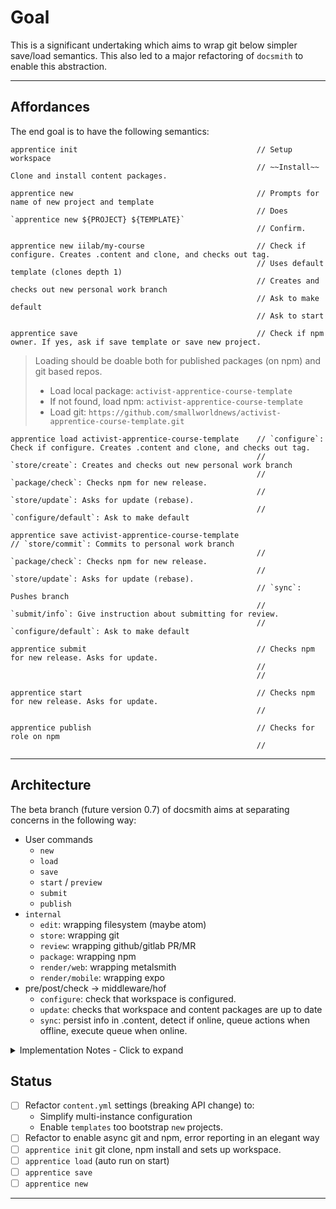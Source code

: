 # Goal

This is a significant undertaking which aims to wrap git below simpler save/load semantics. This also led to a major refactoring of `docsmith` to enable this abstraction.

---

## Affordances

The end goal is to have the following semantics:

```
apprentice init                                        // Setup workspace
                                                       // ~~Install~~ Clone and install content packages.

apprentice new                                         // Prompts for name of new project and template
                                                       // Does `apprentice new ${PROJECT} ${TEMPLATE}`
                                                       // Confirm.

apprentice new iilab/my-course                         // Check if configure. Creates .content and clone, and checks out tag.
                                                       // Uses default template (clones depth 1)
                                                       // Creates and checks out new personal work branch
                                                       // Ask to make default
                                                       // Ask to start

apprentice save                                        // Check if npm owner. If yes, ask if save template or save new project.

```

> Loading should be doable both for published packages (on npm) and git based repos.
>   - Load local package: `activist-apprentice-course-template`
>   - If not found, load npm: `activist-apprentice-course-template`
>   - Load git: `https://github.com/smallworldnews/activist-apprentice-course-template.git`

```
apprentice load activist-apprentice-course-template    // `configure`: Check if configure. Creates .content and clone, and checks out tag.
                                                       // `store/create`: Creates and checks out new personal work branch
                                                       // `package/check`: Checks npm for new release.
                                                       // `store/update`: Asks for update (rebase).
                                                       // `configure/default`: Ask to make default

apprentice save activist-apprentice-course-template                  // `store/commit`: Commits to personal work branch
                                                       // `package/check`: Checks npm for new release.
                                                       // `store/update`: Asks for update (rebase).
                                                       // `sync`: Pushes branch
                                                       // `submit/info`: Give instruction about submitting for review.
                                                       // `configure/default`: Ask to make default

apprentice submit                                      // Checks npm for new release. Asks for update.
                                                       //
                                                       //

apprentice start                                       // Checks npm for new release. Asks for update.
                                                       //

apprentice publish                                     // Checks for role on npm
                                                       //                                         
```

---

## Architecture

The beta branch (future version 0.7) of docsmith aims at separating concerns in the following way:

 - User commands
   - `new`
   - `load`
   - `save`
   - `start` / `preview`
   - `submit`
   - `publish`
 - `internal`
   - `edit`: wrapping filesystem (maybe atom)
   - `store`: wrapping git
   - `review`: wrapping github/gitlab PR/MR
   - `package`: wrapping npm
   - `render/web`: wrapping metalsmith
   - `render/mobile`: wrapping expo
 - pre/post/check -> middleware/hof
   - `configure`: check that workspace is configured.
   - `update`: checks that workspace and content packages are up to date
   - `sync`: persist info in .content, detect if online, queue actions when offline, execute queue when online.

<details>
  <summary>Implementation Notes - Click to expand</summary>
<pre><code>
Maybe separate concerns between:
 - `interface`
   - `new`
   - `load`
   - `save`
   - `start` / `preview`
   - `submit`
   - `publish`
 - `internal`
   - `edit`: wrapping filesystem (maybe atom)
   - `store`: wrapping git
   - `review`: wrapping github/gitlab PR/MR
   - `package`: wrapping npm
   - `render/web`: wrapping metalsmith
   - `render/mobile`: wrapping expo
 - pre/post/check -> middleware/hof
   - `configure`: check that workspace is configured. `load`/
   - `update`: checks that workspace and content packages are up to date
   - `sync`: persist info in .content, detect if online, queue actions when offline, execute queue when online.

#### configure

Default to creating global ~/.content and link it to current workspace. (Using this as a workspace detection feature).
Register workspace in `.content/content.yml` file.
Allow multi configuration (for development, isolation) by reading the relative `.content` folder.

#### Testing

What should be a testing strategy to make the git wrapping more robust? It feels that at some point the git wrapping should go in its own module.
  - I should probably have fixtures both for:
    - The git layer. As bare repos?
      - I should be able to use nodegit to make the repo fixtures declarative.
    - The github/gitlab layer. As API mocks?

  - Check corner cases:
    - force pushes (allow in branches but fail with instructions on master)
    - tag mutation (warn?)

#### Overall

Workspace is for content folder access and manipulation.
`.content` should have the git checkout instead of the module. ~~Possibly there could be a read only mode where we use the module. (let's not to keep things simple)~~

Assumptions:
 - Gitlab? Github?
 - Personal forks are not shared. (so rebase to main repo are ok)

init should:
 - check for existing access to git user info.
   - if not, display instructions.
 - check for existing user fork for content packages.
   - if not, display instructions and URL to create fork.
 - clone the fork (declared in the content.yml of the CLI tool).
   - Checkout tag (i.e. published version), not master.

start/update should check for changes and:
 - no changes: `git pull`
 - check changes on startup.
   - fetch master and tags, new tag?
     - if new tag, try to rebase new tag onto auto-save branch.
       - deal with conflicts.
       - if succeed create new autosave branch with new tag version?
     - if new commits on master, try to fast forward master onto auto-save branch

 - auto-save
   - `metalsmith-contentascode-autosave`
     - Auto-commit can be annoying because of lack of messages and control over granularity. (squashing on save should address this)
     - Editor auto-saving in the editor should be enabled. (i.e. autofile save, irrespective of auto-commit)
     - Auto-commit in a personal autosave branch and push on exit (and/or every 5 minutes) might be a good safety feature.
     - Then squashing auto-commits from the autosave branch
     - save to branch (v0.x.x-auto-y)

Autosave branch switches from a named-branch:
 - When new "save as" to new named branch
 - After load of other named branch or of version tag.

When is increment useful? When reloading tag and starting to work which avoids loosing autosaves from previous session. So increment should occur on "save as" and "load".

Model:
 - Current tag. (tip of minor release? what about when merge is happening?)
 - Current autosave branch (v0.x.x-auto-y or v0.x.x-named-save-y).

#### No fork.

 - init/update:
   - check if new tags:
     - If yes, then this is a major/minor update.
   - check if release branch has advanced. (Can we avoid this on the first version?)
     - If yes, then this is a patch update.
   - If both, then do only major/minor update, but if it fails try patch update.
   - If major/minor update (from v0.a to v0.b):
     - Double check with the user what the current local version is. Show all autosave branches? only the most recent? only the "current" one?
     - Create new incremented local version from current local version (v0-a-my-save-321) with new version as base branch name using tag name conversion convention (v0-b-my-save-322)
     - Rebase new release branch (upstream v0-b) onto renamed current local version (v0-b-my-save-322)
     - Deal with conflicts
     - Switch to updated (rebased, renamed, incremented) v0-b-my-save-321
   - If patch update (from v0.a.x to v0.a.y)
     - Double check with the user what the current local version is. Show all autosave branches? only the most recent? only the "current" one?
     - Create new incremented local version from current local version (v0-a-my-save-321) i.e. (v0-a-my-save-322)
     - Rebase fetched current release branch (upstream v0-a) onto current local version (v0-a-my-save-322)
     - Deal with conflicts
     - Switch to updated (rebased, incremented) v0-a-my-save-322

  - save:
    - Best UI would be to trigger this from an atom pane web preview, a browser based web preview. (display number of changes in badge on "Save" button). Save would then open the Git tab and focus on the commit message box in Atom. Or, the web preview would open a message box, and confirming would send a payload via websocket to a metalsmith plugin.
    - ??? fetch upstream to pre-empt stale PR ?
    - Enter commit message.
    - Attempt to push to remote fork.
    - Ask if want to **submit** change.
      - If yes, then offer instructions.

#### No Fork / No release branch

Assumption:
 - Master is protected to make branch reviews mandatory.

 - init
   - Check for git config
   - `git clone $repo`
   - `git checkout -b user/$username`

 - update
   - `git fetch`
   - `git checkout user/$username`
   - `git merge master`
   - Deal with conflicts
 - save
   - Always `update` first
   - `git push master`


#### Deal with conflicts

 - Detect `error: could not apply fa39187` somehow.
 - Open Atom in Merge Conflict mode.
 - Continue (or Abort).
   - `git rebase --continue`

### Broader questions

Do we need release branches (usually needed for non-SaaS distributed software packages) because of the possible content dependency network? With them it might allow:
 - To push hotfixes more easily by having dependents merge the tip of the branch.

This really depends on whether:
 - everything is doable just with tags? (Seems that not).
 - there is a strategy for obsolescense of versions. (ping back with transclusion client?)
 - how this mixes with npm publishing (should be fine).

Ping back with transclusion client if it includes fork name would allow to alert authors of conflicting changes or people working on same content before merge.

Should this wrap npm under these simplidied git semantics?
</code></pre>
</details>


## Status

 - [ ] Refactor `content.yml` settings (breaking API change) to:
   - Simplify multi-instance configuration
   - Enable `templates` too bootstrap `new` projects.
 - [ ] Refactor to enable async git and npm, error reporting in an elegant way
 - [ ] `apprentice init` git clone, npm install and sets up workspace.
 - [ ] `apprentice load` (auto run on start)
 - [ ] `apprentice save`
 - [ ] `apprentice new`

 ---
